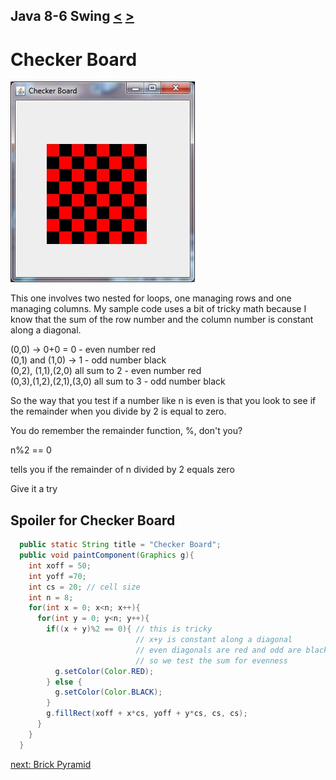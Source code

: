 ## Java 8-6 Swing [&LT;](Java0805.md) [&GT;](Java0807.md)
# Checker Board

<img src="photo/Checker_Board.jpg" />

This one involves two nested for loops, one managing rows and one managing columns. My sample code uses a bit of tricky math because I know that the sum of the row number and the column number is constant along a diagonal. 

(0,0) -> 0+0 = 0 - even number red<br/>(0,1) and (1,0) -> 1 - odd number black<br/>(0,2), (1,1),(2,0) all sum to 2 - even number red<br/>(0,3),(1,2),(2,1),(3,0) all sum to 3 - odd number black

So the way that you test if a number like n is even is that you look to see if the remainder when you divide by 2 is equal to zero.

You do remember the remainder function, %, don't you?

  n%2 == 0

tells you if the remainder of n divided by 2 equals zero

Give it a try

## Spoiler for Checker Board

```java
  public static String title = "Checker Board";
  public void paintComponent(Graphics g){
    int xoff = 50;
    int yoff =70;
    int cs = 20; // cell size  
    int n = 8;
    for(int x = 0; x<n; x++){
      for(int y = 0; y<n; y++){
        if((x + y)%2 == 0){ // this is tricky
                            // x+y is constant along a diagonal
                            // even diagonals are red and odd are black
                            // so we test the sum for evenness
          g.setColor(Color.RED);
        } else {
          g.setColor(Color.BLACK);
        }
        g.fillRect(xoff + x*cs, yoff + y*cs, cs, cs);
      }
    }
  }
  ```

[next: Brick Pyramid](Java0807.md)